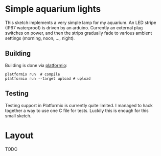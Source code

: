 Simple aquarium lights
=======================

This sketch implements a very simple lamp for my aquarium. An LED stripe (IP67 waterproof) is driven by an arduino. Currently an external plug switches on power, and then the strips gradually fade to various ambient settings (morning, noon, ..., night).

Building
--------

Building is done via [platformio](http://platformio.org):

```shell
platformio run  # compile
platformio run --target upload # upload
```

Testing
---------

Testing support in Platformio is currently quite limited. I managed to hack together a way to use one C file for tests. Luckily this is enough for this small sketch.

Layout
=========

TODO


